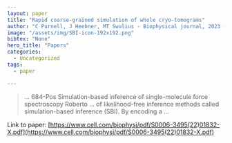 ```yaml
---
layout: paper
title: "Rapid coarse-grained simulation of whole cryo-tomograms"
author: "C Purnell, J Heebner, MT Swulius - Biophysical journal, 2023 - cell.com"
image: "/assets/img/SBI-icon-192x192.png"
bibtex: "None"
hero_title: "Papers"
categories:
  - Uncategorized
tags:
  - paper

---
```

>… 684-Pos Simulation-based inference of single-molecule force spectroscopy Roberto … of likelihood-free inference methods called simulation-based inference (SBI). By encoding a …

Link to paper: [https://www.cell.com/biophysj/pdf/S0006-3495(22)01832-X.pdf](https://www.cell.com/biophysj/pdf/S0006-3495(22)01832-X.pdf)


